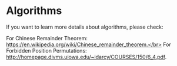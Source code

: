 # Algorithms
If you want to learn more details about algorithms, please check:

For Chinese Remainder Theorem: https://en.wikipedia.org/wiki/Chinese_remainder_theorem.</br>
For Forbidden Position Permutations: http://homepage.divms.uiowa.edu/~idarcy/COURSES/150/6_4.pdf. 
